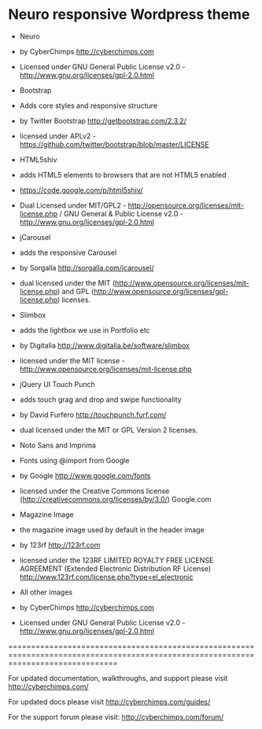 Neuro responsive Wordpress theme
====================================

- Neuro
- by CyberChimps http://cyberchimps.com
- Licensed under GNU General Public License v2.0 - http://www.gnu.org/licenses/gpl-2.0.html

- Bootstrap
- Adds core styles and responsive structure
- by Twitter Bootstrap http://getbootstrap.com/2.3.2/
- licensed under APLv2 - https://github.com/twitter/bootstrap/blob/master/LICENSE

- HTML5shiv
- adds HTML5 elements to browsers that are not HTML5 enabled
- https://code.google.com/p/html5shiv/
- Dual Licensed under MIT/GPL2 - http://opensource.org/licenses/mit-license.php / GNU General & Public License v2.0 - http://www.gnu.org/licenses/gpl-2.0.html

- jCarousel
- adds the responsive Carousel
- by Sorgalla http://sorgalla.com/jcarousel/
- dual licensed under the MIT (http://www.opensource.org/licenses/mit-license.php) and GPL (http://www.opensource.org/licenses/gpl-license.php) licenses.

- Slimbox
- adds the lightbox we use in Portfolio etc
- by Digitalia http://www.digitalia.be/software/slimbox
- licensed under the MIT license - http://www.opensource.org/licenses/mit-license.php

- jQuery UI Touch Punch
- adds touch grag and drop and swipe functionality
- by David Furfero http://touchpunch.furf.com/
- dual licensed under the MIT or GPL Version 2 licenses.

- Noto Sans and Imprima
- Fonts using @import from Google
- by Google http://www.google.com/fonts
- licensed under the Creative Commons license (http://creativecommons.org/licenses/by/3.0/) Google.com

- Magazine Image
- the magazine image used by default in the header image
- by 123rf http://123rf.com
- licensed under the 123RF LIMITED ROYALTY FREE LICENSE AGREEMENT (Extended Electronic Distribution RF License) http://www.123rf.com/license.php?type=el_electronic

- All other images
- by CyberChimps http://cyberchimps.com
- Licensed under GNU General Public License v2.0 - http://www.gnu.org/licenses/gpl-2.0.html

====================================================================================================================================

For updated documentation, walkthroughs, and support please visit http://cyberchimps.com/

For updated docs please visit http://cyberchimps.com/guides/

For the support forum please visit: http://cyberchimps.com/forum/
